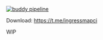 [![buddy pipeline](https://app.buddy.works/puhovik/ingress-map/pipelines/pipeline/252811/badge.svg?token=fd2edfcc2bb0f51b2c33ef559639ec64ec1fa2f2d2c8fc09b70bb209f6f088ee "buddy pipeline")](https://app.buddy.works/puhovik/ingress-map/pipelines/pipeline/252811)

Download: https://t.me/ingressmapci

WIP